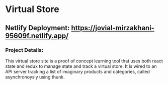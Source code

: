 # Virtual Store

## Netlify Deployment: https://jovial-mirzakhani-95609f.netlify.app/

### Project Details:

This virtual store site is a proof of concept learning tool that uses both react state and redux to manage state and track a virtual store.  It is wired to an API server tracking a list of imaginary products and categories, called asynchronoysly using thunk.

